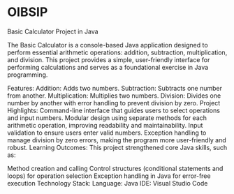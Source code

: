 # OIBSIP
Basic Calculator Project in Java

The Basic Calculator is a console-based Java application designed to perform essential arithmetic operations: addition, subtraction, multiplication, and division. This project provides a simple, user-friendly interface for performing calculations and serves as a foundational exercise in Java programming.

Features:
Addition: Adds two numbers.
Subtraction: Subtracts one number from another.
Multiplication: Multiplies two numbers.
Division: Divides one number by another with error handling to prevent division by zero.
Project Highlights:
Command-line interface that guides users to select operations and input numbers.
Modular design using separate methods for each arithmetic operation, improving readability and maintainability.
Input validation to ensure users enter valid numbers.
Exception handling to manage division by zero errors, making the program more user-friendly and robust.
Learning Outcomes:
This project strengthened core Java skills, such as:

Method creation and calling
Control structures (conditional statements and loops) for operation selection
Exception handling in Java for error-free execution
Technology Stack:
Language: Java
IDE: Visual Studio Code
